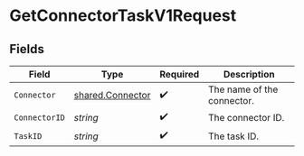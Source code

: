 # GetConnectorTaskV1Request


## Fields

| Field                                                | Type                                                 | Required                                             | Description                                          |
| ---------------------------------------------------- | ---------------------------------------------------- | ---------------------------------------------------- | ---------------------------------------------------- |
| `Connector`                                          | [shared.Connector](../../models/shared/connector.md) | :heavy_check_mark:                                   | The name of the connector.                           |
| `ConnectorID`                                        | *string*                                             | :heavy_check_mark:                                   | The connector ID.                                    |
| `TaskID`                                             | *string*                                             | :heavy_check_mark:                                   | The task ID.                                         |